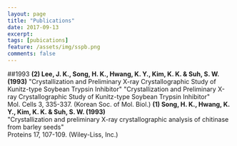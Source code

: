 ```yaml
---
layout: page
title: "Publications"
date: 2017-09-13
excerpt:
tags: [pubications]
feature: /assets/img/sspb.png
comments: false
---
```


##1993
__(2) Lee, J. K., Song, H. K., Hwang, K. Y., Kim, K. K. & Suh, S. W. (1993)__ "Crystallization and Preliminary X-ray Crystallographic Study of Kunitz-type Soybean Trypsin Inhibitor" "Crystallization and Preliminary X-ray Crystallographic Study of Kunitz-type Soybean Trypsin Inhibitor" <br/> Mol. Cells 3, 335-337. (Korean Soc. of Mol. Biol.)
__(1) Song, H. K., Hwang, K. Y., Kim, K. K. & Suh, S. W. (1993)__ <br/> "Crystallization and preliminary X-ray crystallographic analysis of chitinase from barley seeds" <br/> Proteins 17, 107-109. (Wiley-Liss, Inc.)
